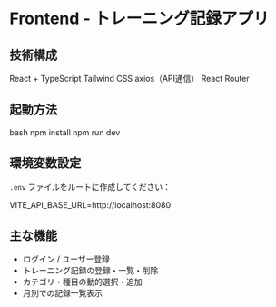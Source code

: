 # Frontend - トレーニング記録アプリ

## 技術構成
 React + TypeScript
 Tailwind CSS
 axios（API通信）
 React Router

## 起動方法
bash
npm install
npm run dev

## 環境変数設定
`.env` ファイルをルートに作成してください：

VITE_API_BASE_URL=http://localhost:8080

## 主な機能
- ログイン / ユーザー登録
- トレーニング記録の登録・一覧・削除
- カテゴリ・種目の動的選択・追加
- 月別での記録一覧表示

